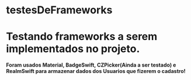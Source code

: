 # testesDeFrameworks

<h1> Testando frameworks a serem implementados no projeto. </h1>

<p><b>Foram usados Material, BadgeSwift, CZPicker(Ainda  a ser testado) e RealmSwift para armazenar dados dos Usuarios que fizerem o cadastro!</b></p>
